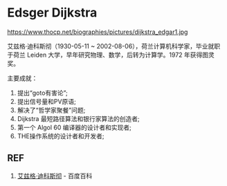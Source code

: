 # Edsger Dijkstra

https://www.thocp.net/biographies/pictures/dijkstra_edgar1.jpg

艾兹格·迪科斯彻（1930-05-11 ~ 2002-08-06），荷兰计算机科学家，毕业就职于荷兰 Leiden 大学，早年研究物理、数学，后转为计算学。1972 年获得图灵奖。

主要成就：

1. 提出“goto有害论”;
2. 提出信号量和PV原语;
3. 解决了“哲学家聚餐”问题;
4. Dijkstra 最短路径算法和银行家算法的创造者;
5. 第一个 Algol 60 编译器的设计者和实现者;
6. THE操作系统的设计者和开发者;

## REF

1. [艾兹格·迪科斯彻][1] - 百度百科

[1]: https://baike.baidu.com/item/%E8%89%BE%E5%85%B9%E6%A0%BC%C2%B7%E8%BF%AA%E7%A7%91%E6%96%AF%E5%BD%BB/5029407